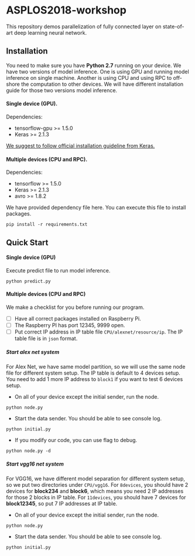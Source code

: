 # ASPLOS2018-workshop
This repository demos parallelization of fully connected layer on state-of-art 
deep learning neural network.

## Installation
You need to make sure you have <b>Python 2.7</b> running on your device. We have
two versions of model inference. One is using GPU and running model inference on
single machine. Another is using CPU and using RPC to off-shore the computation
to other devices. We will have different installation guide for those two versions
model inference. 

#### Single device (GPU).

Dependencies:
* tensorflow-gpu >= 1.5.0
* Keras >= 2.1.3

[We suggest to follow official installation guideline from Keras.](https://github.com/keras-team/keras)

#### Multiple devices (CPU and RPC).

Dependencies:
* tensorflow >= 1.5.0
* Keras >= 2.1.3
* avro >= 1.8.2

We have provided dependency file here. You can execute this file to install packages.
```angular2html
pip install -r requirements.txt
```

## Quick Start

#### Single device (GPU)
Execute predict file to run model inference. 
```
python predict.py
```

#### Multiple devices (CPU and RPC)

We make a checklist for you before running our program.
- [ ] Have all correct packages installed on Raspberry Pi. 
- [ ] The Raspberry PI has port 12345, 9999 open. 
- [ ] Put correct IP address in IP table file `CPU/alexnet/resource/ip`. 
The IP table file is in `json` format. 

##### Start alex net system

For Alex Net, we have same model partition, so we will use the same node file for 
different system setup. The IP table is default to 4 devices setup. You need to 
add 1 more IP address to `block1` if you want to test 6 devices setup.

* On all of your device except the initial sender, run the node.
```angular2html
python node.py
```

* Start the data sender. You should be able to see console log.
```angular2html
python initial.py
```

* If you modify our code, you can use flag to debug.
```angular2html
python node.py -d
```

##### Start vgg16 net system

For VGG16, we have different model separation for different system setup, so we put
two directories under `CPU/vgg16`. For `8devices`, you should have 2 devices for
<b>block234</b> and <b>block6</b>, which means you need 2 IP addresses for those
2 blocks in IP table. For `11devices`, you should have 7 devices for <b>block12345</b>,
so put 7 IP addresses at IP table. 

* On all of your device except the initial sender, run the node.
```angular2html
python node.py
```

* Start the data sender. You should be able to see console log.
```angular2html
python initial.py
```